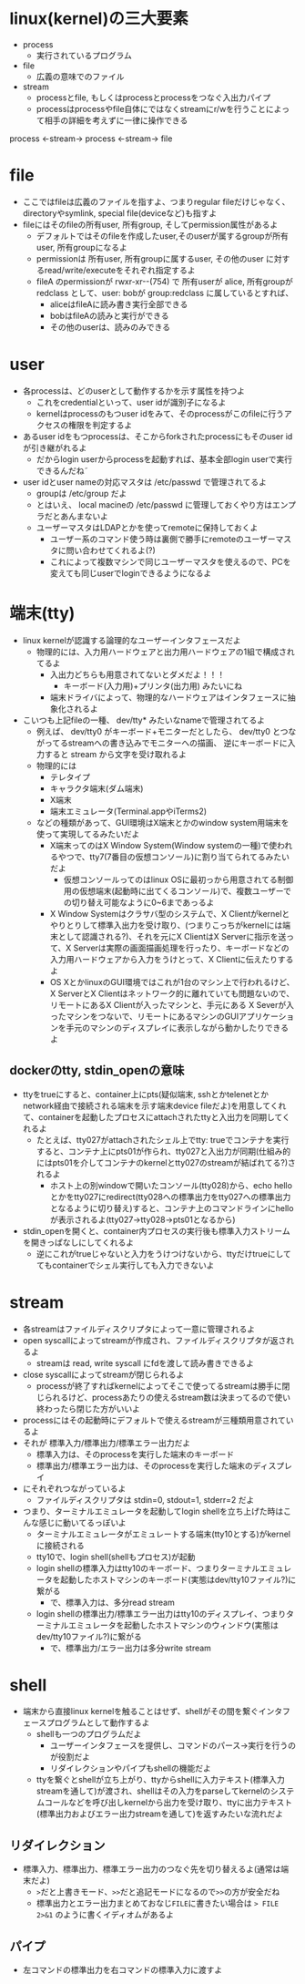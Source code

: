 # linux(kernel)の三大要素
- process
  - 実行されているプログラム
- file
  - 広義の意味でのファイル
- stream
  - processとfile, もしくはprocessとprocessをつなぐ入出力パイプ
  - processはprocessやfile自体にではなくstreamにr/wを行うことによって相手の詳細を考えずに一律に操作できる

process <-stream-> process <-stream-> file

# file
- ここではfileは広義のファイルを指すよ、つまりregular fileだけじゃなく、directoryやsymlink, special file(deviceなど)も指すよ
- fileにはそのfileの所有user, 所有group, そしてpermission属性があるよ
  - デフォルトではそのfileを作成したuser,そのuserが属するgroupが所有user, 所有groupになるよ
  - permissionは 所有user, 所有groupに属するuser, その他のuser に対するread/write/executeをそれぞれ指定するよ
  - fileA のpermissionが rwxr-xr--(754) で 所有userが alice, 所有groupが redclass として、user: bobが group:redclass に属しているとすれば、
    - aliceはfileAに読み書き実行全部できる
    - bobはfileAの読みと実行ができる
    - その他のuserは、読みのみできる

# user
- 各processは、どのuserとして動作するかを示す属性を持つよ
  - これをcredentialといって、user idが識別子になるよ
  - kernelはprocessのもつuser idをみて、そのprocessがこのfileに行うアクセスの権限を判定するよ
- あるuser idをもつprocessは、そこからforkされたprocessにもそのuser idが引き継がれるよ
  - だからlogin userからprocessを起動すれば、基本全部login userで実行できるんだね˜
- user idとuser nameの対応マスタは /etc/passwd で管理されてるよ
  - groupは /etc/group だよ
  - とはいえ、 local macineの /etc/passwd に管理しておくやり方はエンプラだとあんまないよ
  - ユーザーマスタはLDAPとかを使ってremoteに保持しておくよ
    - ユーザー系のコマンド使う時は裏側で勝手にremoteのユーザーマスタに問い合わせてくれるよ(?)
    - これによって複数マシンで同じユーザーマスタを使えるので、PCを変えても同じuserでloginできるようになるよ

# 端末(tty)
- linux kernelが認識する論理的なユーザーインタフェースだよ
  - 物理的には、入力用ハードウェアと出力用ハードウェアの1組で構成されてるよ
    - 入出力どちらも用意されてないとダメだよ！！！
      - キーボード(入力用)+プリンタ(出力用) みたいにね
    - 端末ドライバによって、物理的なハードウェアはインタフェースに抽象化されるよ
- こいつも上記fileの一種、 dev/tty* みたいなnameで管理されてるよ
  - 例えば、 dev/tty0 がキーボード+モニターだとしたら、 dev/tty0 とつながってるstreamへの書き込みでモニターへの描画、 逆にキーボードに入力すると stream から文字を受け取れるよ
  - 物理的には
    - テレタイプ
    - キャラクタ端末(ダム端末)
    - X端末
    - 端末エミュレータ(Terminal.appやiTerms2)
  - などの種類があって、GUI環境はX端末とかのwindow system用端末を使って実現してるみたいだよ
    - X端末ってのはX Window System(Window systemの一種)で使われるやつで、tty7(7番目の仮想コンソール)に割り当てられてるみたいだよ
      - 仮想コンソールってのはlinux OSに最初っから用意されてる制御用の仮想端末(起動時に出てくるコンソール)で、複数ユーザーでの切り替え可能なように0~6まであっるよ
    - X Window Systemはクラサバ型のシステムで、X Clientがkernelとやりとりして標準入出力を受け取り、(つまりこっちがkernelには端末として認識される?)、それを元にX ClientはX Serverに指示を送って、X Serverは実際の画面描画処理を行ったり、キーボードなどの入力用ハードウェアから入力をうけとって、X Clientに伝えたりするよ
    - OS XとかlinuxのGUI環境ではこれが1台のマシン上で行われるけど、X ServerとX Clientはネットワーク的に離れていても問題ないので、リモートにあるX Clientが入ったマシンと、手元にある X Severが入ったマシンをつないで、リモートにあるマシンのGUIアプリケーションを手元のマシンのディスプレイに表示しながら動かしたりできるよ

## dockerのtty, stdin_openの意味
  - ttyをtrueにすると、container上にpts(疑似端末, sshとかtelenetとかnetwork経由で接続される端末を示す端末device fileだよ)を用意してくれて、containerを起動したプロセスにattachされたttyと入出力を同期してくれるよ
    - たとえば、tty027がattachされたシェル上でtty: trueでコンテナを実行すると、コンテナ上にpts01が作られ、tty027と入出力が同期(仕組み的にはpts01を介してコンテナのkernelとtty027のstreamが結ばれてる?)されるよ
      - ホスト上の別windowで開いたコンソール(tty028)から、echo helloとかをtty027にredirect(tty028への標準出力をtty027への標準出力となるように切り替え)すると、コンテナ上のコマンドラインにhello が表示されるよ(tty027->tty028->pts01となるから)
  - stdin_openを開くと、container内プロセスの実行後も標準入力ストリームを開きっぱなしにしてくれるよ
    - 逆にこれがtrueじゃないと入力をうけつけないから、ttyだけtrueにしててもcontainerでシェル実行しても入力できないよ

# stream
- 各streamはファイルディスクリプタによって一意に管理されるよ
- open syscallによってstreamが作成され、ファイルディスクリプタが返されるよ
  - streamは read, write syscall にfdを渡して読み書きできるよ
- close syscallによってstreamが閉じられるよ
  - processが終了すればkernelによってそこで使ってるstreamは勝手に閉じられるけど、processあたりの使えるstream数は決まってるので使い終わったら閉じた方がいいよ
- processにはその起動時にデフォルトで使えるstreamが三種類用意されているよ
- それが 標準入力/標準出力/標準エラー出力だよ
  - 標準入力は、そのprocessを実行した端末のキーボード
  - 標準出力/標準エラー出力は、そのprocessを実行した端末のディスプレイ
- にそれぞれつながっているよ
  - ファイルディスクリプタは stdin=0, stdout=1, stderr=2 だよ
- つまり、ターミナルエミュレータを起動してlogin shellを立ち上げた時はこんな感じに動いてるっぽいよ
  - ターミナルエミュレータがエミュレートする端末(tty10とする)がkernelに接続される
  - tty10で、login shell(shellもプロセス)が起動
  - login shellの標準入力はtty10のキーボード、つまりターミナルエミュレータを起動したホストマシンのキーボード(実態はdev/tty10ファイル?)に繋がる
    - で、標準入力は、多分read stream
  - login shellの標準出力/標準エラー出力はtty10のディスプレイ、つまりターミナルエミュレータを起動したホストマシンのウィンドウ(実態はdev/tty10ファイル?)に繋がる
    - で、標準出力/エラー出力は多分write stream

# shell
- 端末から直接linux kernelを触ることはせず、shellがその間を繋ぐインタフェースプログラムとして動作するよ
  - shellも一つのプログラムだよ
    - ユーザーインタフェースを提供し、コマンドのパース->実行を行うのが役割だよ
    - リダイレクションやパイプもshellの機能だよ
  - ttyを繋ぐとshellが立ち上がり、ttyからshellに入力テキスト(標準入力streamを通して)が渡され、shellはその入力をparseしてkernelのシステムコールなどを呼び出しkernelから出力を受け取り、ttyに出力テキスト(標準出力およびエラー出力streamを通して)を返すみたいな流れだよ

## リダイレクション
- 標準入力、標準出力、標準エラー出力のつなぐ先を切り替えるよ(通常は端末だよ)
  - `>`だと上書きモード、`>>`だと追記モードになるので`>>`の方が安全だね
  - 標準出力とエラー出力まとめておなじ`FILE`に書きたい場合は `> FILE 2>&1` のように書くイディオムがあるよ

## パイプ
- 左コマンドの標準出力を右コマンドの標準入力に渡すよ
